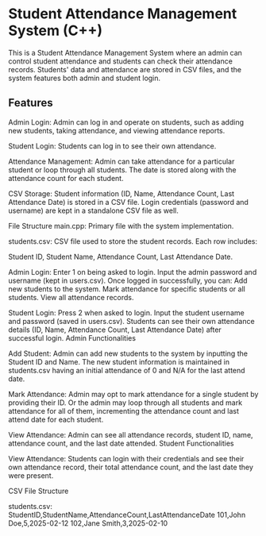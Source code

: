 
# Student Attendance Management System (C++)


This is a Student Attendance Management System where an admin can control student attendance and students can check their attendance records. Students' data and attendance are stored in CSV files, and the system features both admin and student login.


## Features


Admin Login: Admin can log in and operate on students, such as adding new students, taking attendance, and viewing attendance reports.

Student Login: Students can log in to see their own attendance.

Attendance Management:
Admin can take attendance for a particular student or loop through all students.
The date is stored along with the attendance count for each student.

CSV Storage:
Student information (ID, Name, Attendance Count, Last Attendance Date) is stored in a CSV file.
Login credentials (password and username) are kept in a standalone CSV file as well.

File Structure
main.cpp: Primary file with the system implementation.

students.csv: CSV file used to store the student 
records. Each row includes:

Student ID, Student Name, Attendance Count, Last Attendance Date.

Admin Login:
Enter 1 on being asked to login.
Input the admin password and username (kept in users.csv).
Once logged in successfully, you can:
Add new students to the system.
Mark attendance for specific students or all students.
View all attendance records.

Student Login:
Press 2 when asked to login.
Input the student username and password (saved in users.csv).
Students can see their own attendance details (ID, Name, Attendance Count, Last Attendance Date) after successful login.
Admin Functionalities


Add Student:
Admin can add new students to the system by inputting the Student ID and Name.
The new student information is maintained in students.csv having an initial attendance of 0 and N/A for the last attend date.

Mark Attendance:
Admin may opt to mark attendance for a single student by providing their ID.
Or the admin may loop through all students and mark attendance for all of them, incrementing the attendance count and last attend date for each student.

View Attendance:
Admin can see all attendance records, student ID, name, attendance count, and the last date attended.
Student Functionalities

View Attendance:
Students can login with their credentials and see their own attendance record, their total attendance count, and the last date they were present.

CSV File Structure

students.csv:
StudentID,StudentName,AttendanceCount,LastAttendanceDate
101,John Doe,5,2025-02-12
102,Jane Smith,3,2025-02-10
